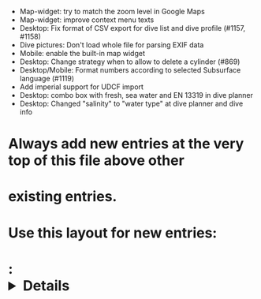 - Map-widget: try to match the zoom level in Google Maps
- Map-widget: improve context menu texts
- Desktop: Fix format of CSV export for dive list and dive profile
  (#1157, #1158)
- Dive pictures: Don't load whole file for parsing EXIF data
- Mobile: enable the built-in map widget
- Desktop: Change strategy when to allow to delete a cylinder (#869)
- Desktop/Mobile: Format numbers according to selected Subsurface
  language (#1119)
- Add imperial support for UDCF import
- Desktop: combo box with fresh, sea water and EN 13319 in dive planner
- Desktop: Changed "salinity" to "water type" at dive planner and dive info
# Always add new entries at the very top of this file above other
# existing entries.
# Use this layout for new entries:
# <Area>: <Details about the change> [reference thread / issue]

